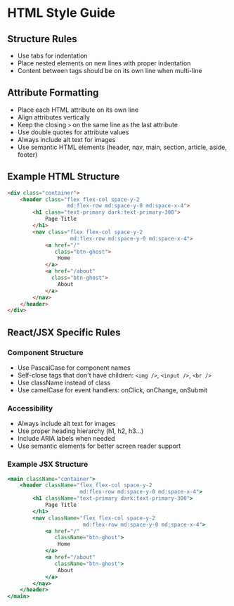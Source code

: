 # HTML Style Guide

## Structure Rules
- Use tabs for indentation
- Place nested elements on new lines with proper indentation
- Content between tags should be on its own line when multi-line

## Attribute Formatting
- Place each HTML attribute on its own line
- Align attributes vertically
- Keep the closing `>` on the same line as the last attribute
- Use double quotes for attribute values
- Always include alt text for images
- Use semantic HTML elements (header, nav, main, section, article, aside, footer)

## Example HTML Structure

```html
<div class="container">
	<header class="flex flex-col space-y-2
	               md:flex-row md:space-y-0 md:space-x-4">
		<h1 class="text-primary dark:text-primary-300">
			Page Title
		</h1>
		<nav class="flex flex-col space-y-2
		            md:flex-row md:space-y-0 md:space-x-4">
			<a href="/"
			   class="btn-ghost">
				Home
			</a>
			<a href="/about"
			  class="btn-ghost">
				About
			</a>
		</nav>
	</header>
</div>
```

## React/JSX Specific Rules

### Component Structure
- Use PascalCase for component names
- Self-close tags that don't have children: `<img />`, `<input />`, `<br />`
- Use className instead of class
- Use camelCase for event handlers: onClick, onChange, onSubmit

### Accessibility
- Always include alt text for images
- Use proper heading hierarchy (h1, h2, h3...)
- Include ARIA labels when needed
- Use semantic elements for better screen reader support

### Example JSX Structure

```jsx
<main className="container">
	<header className="flex flex-col space-y-2
	                   md:flex-row md:space-y-0 md:space-x-4">
		<h1 className="text-primary dark:text-primary-300">
			Page Title
		</h1>
		<nav className="flex flex-col space-y-2
		                md:flex-row md:space-y-0 md:space-x-4">
			<a href="/"
			   className="btn-ghost">
				Home
			</a>
			<a href="/about"
			   className="btn-ghost">
				About
			</a>
		</nav>
	</header>
</main>
```